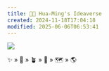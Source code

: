 ```yaml
---
title: 🧑‍🌾 Hua-Ming's Ideaverse
created: 2024-11-18T17:04:18
modified: 2025-06-06T06:53:41
---
```


![](/static/banner.png)

✨ » 🌱 » 🪴 » 🌲 » 🗺️ » 🌎
